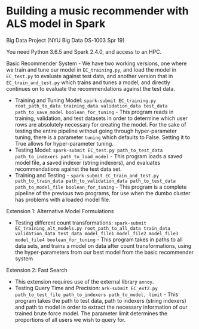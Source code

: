 # Building a music recommender with ALS model in Spark

Big Data Project (NYU Big Data DS-1003 Spr 19)

You need Python 3.6.5 and Spark 2.4.0, and access to an HPC. 

Basic Recommender System - We have two working versions, one where we train and tune our model in `EC_training.py`, and load the model in `EC_test.py` to evaluate against test data, and another version that in `EC_train_and_test.py` which trains and tunes a model, and directly continues on to evaluate the recommendations against the test data.
- Training and Tuning Model: `spark-submit EC_training.py root_path_to_data training_data validation_data test_data path_to_save_model boolean_for_tuning`
        - This program reads in training, validation, and test datasets in order to determine which user rows are absolutely necessary for creating the model. For the sake of testing the entire pipeline without going through hyper-parameter tuning, there is a parameter `tuning` which defaults to False. Setting it to True allows for hyper-parameter tuning.
- Testing Model: `spark-submit EC_test.py path_to_test_data  path_to_indexers path_to_load_model`
        - This program loads a saved model file, a saved indexer (string indexers), and evaluates recommendations against the test data set.
- Training and Testing - `spark-submit EC_train_and_test.py path_to_train_data path_to_validation_data path_to_test_data path_to_model_file boolean_for_tuning`
        - This program is a complete pipeline of the previous two programs, for use when the dumbo cluster has problems with a loaded model file.

Extension 1: Alternative Model Formulations
- Testing different count transformations: `spark-submit EC_training_alt_models.py root_path_to_all_data train_data validation_data test_data model_file1 model_file2 model_file3 model_file4 boolean_for_tuning`
        - This program takes in paths to all data sets, and trains a model on data after count transformations, using the hyper-parameters from our best model from the basic recommender system 

Extension 2: Fast Search
- This extension requires use of the external library `annoy`.
- Testing Query Time and Precision: `ark-submit EC_ext2.py path_to_test_file path_to_indexers path_to_model, limit`
        - This program takes the path to test data, path to indexers (string indexers) and path to model in order to extract the necessary information of our trained brute force model. The parameter limit determines the proportions of all users we wish to query for.
